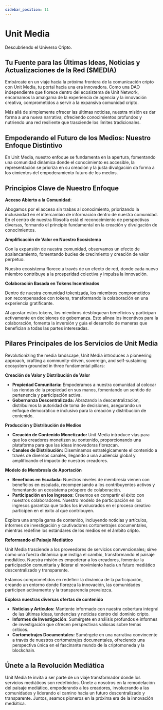 ```yaml
---
sidebar_position: 11
---
```


# Unit Media

Descubriendo el Universo Cripto.

## Tu Fuente para las Últimas Ideas, Noticias y Actualizaciones de la Red ($MEDIA)

Embárcate en un viaje hacia la próxima frontera de la comunicación cripto con Unit Media, tu portal hacia una era innovadora. Como una DAO independiente que florece dentro del ecosistema de Unit Network, encarnamos la amalgama de la experiencia de agencia y la innovación creativa, comprometidos a servir a la expansiva comunidad cripto.

Más allá de simplemente ofrecer las últimas noticias, nuestra misión es dar forma a una nueva narrativa, ofreciendo conocimientos profundos y nutriendo una red resiliente que trasciende los límites tradicionales.

## Empoderando el Futuro de los Medios: Nuestro Enfoque Distintivo

En Unit Media, nuestro enfoque se fundamenta en la apertura, fomentando una comunidad dinámica donde el conocimiento es accesible, la representación se prioriza en su creación y la justa divulgación da forma a los cimientos del empoderamiento futuro de los medios.

## Principios Clave de Nuestro Enfoque

**Acceso Abierto a la Comunidad**:

Abogamos por el acceso sin trabas al conocimiento, priorizando la inclusividad en el intercambio de información dentro de nuestra comunidad. En el centro de nuestra filosofía está el reconocimiento de perspectivas diversas, formando el principio fundamental en la creación y divulgación de conocimientos.

**Amplificación de Valor en Nuestro Ecosistema**

Con la expansión de nuestra comunidad, observamos un efecto de apalancamiento, fomentando bucles de crecimiento y creación de valor perpetuo.

Nuestro ecosistema florece a través de un efecto de red, donde cada nuevo miembro contribuye a la prosperidad colectiva y impulsa la innovación.

**Colaboración Basada en Tokens Incentivados**

Dentro de nuestra comunidad tokenizada, los miembros comprometidos son recompensados con tokens, transformando la colaboración en una experiencia gratificante.

Al apostar estos tokens, los miembros desbloquean beneficios y participan activamente en decisiones de gobernanza. Esto alinea los incentivos para la colaboración, fomenta la inversión y guía el desarrollo de maneras que benefician a todas las partes interesadas.

## Pilares Principales de los Servicios de Unit Media

Revolutionizing the media landscape, Unit Media introduces a pioneering approach, crafting a community-driven, sovereign, and self-sustaining ecosystem grounded in three fundamental pillars:

**Creación de Valor y Distribución de Valor**

- **Propiedad Comunitaria:** Empoderamos a nuestra comunidad al colocar las riendas de la propiedad en sus manos, fomentando un sentido de pertenencia y participación activa.
- **Gobernanza Descentralizada:** Abrazando la descentralización, distribuimos la autoridad de toma de decisiones, asegurando un enfoque democrático e inclusivo para la creación y distribución de contenido.

**Producción y Distribución de Medios**

- **Creación de Contenido Monetizado:** Unit Media introduce vías para que los creadores monetizen su contenido, proporcionando una plataforma para que las ideas innovadoras florezcan.
- **Canales de Distribución:** Diseminamos estratégicamente el contenido a través de diversos canales, llegando a una audiencia global y amplificando el impacto de nuestros creadores.

**Modelo de Membresía de Aportación**

- **Beneficios en Escalada:** Nuestros niveles de membresía vienen con beneficios en escalada, recompensando a los contribuyentes activos y fomentando un ecosistema próspero de colaboración.
- **Participación en los Ingresos:** Creemos en compartir el éxito con nuestros colaboradores. Nuestro modelo de participación en los ingresos garantiza que todos los involucrados en el proceso creativo participen en el éxito al que contribuyen.

Explora una amplia gama de contenido, incluyendo noticias y artículos, informes de investigación y cautivadores cortometrajes documentales, mientras redefine los estándares de los medios en el ámbito cripto.

**Reformando el Paisaje Mediático**

Unit Media trasciende a los proveedores de servicios convencionales; sirve como una fuerza dinámica que instiga el cambio, transformando el paisaje mediático. Nuestra misión es empoderar a los creadores, fomentar la participación comunitaria y liderar el movimiento hacia un futuro mediático descentralizado y transparente.

Estamos comprometidos en redefinir la dinámica de la participación, creando un entorno donde florezca la innovación, las comunidades participen activamente y la transparencia prevalezca.

**Explora nuestras diversas ofertas de contenido**

- **Noticias y Artículos:** Mantente informado con nuestra cobertura integral de las últimas ideas, tendencias y noticias dentro del dominio cripto.
- **Informes de Investigación:** Sumérgete en análisis profundos e informes de investigación que ofrecen perspectivas valiosas sobre temas críticos.
- **Cortometrajes Documentales:** Sumérgete en una narrativa convincente a través de nuestros cortometrajes documentales, ofreciendo una perspectiva única en el fascinante mundo de la criptomoneda y la blockchain.

## Únete a la Revolución Mediática

Unit Media te invita a ser parte de un viaje transformador donde los servicios mediáticos son redefinidos. Únete a nosotros en la remodelación del paisaje mediático, empoderando a los creadores, involucrando a las comunidades y liderando el camino hacia un futuro descentralizado y transparente. Juntos, seamos pioneros en la próxima era de la innovación mediática.
